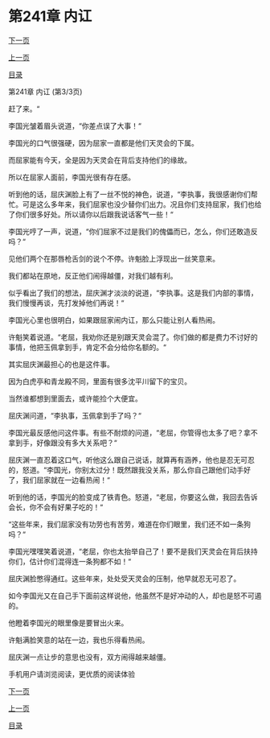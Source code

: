 <h1>第241章   内讧</h1>
            <div><p><a href="./723_%E7%AC%AC242%E7%AB%A0_%E8%BF%87%E8%A1%97%E8%80%81%E9%BC%A0.md">下一页</a></p><p><a href="./721_%E7%AC%AC241%E7%AB%A0_%E5%86%85%E8%AE%A7.md">上一页</a></p><p><a href="../">目录</a></p></div>
            <div><p>第241章   内讧 (第3/3页)</p><p>赶了来。“</p><p>李国光皱着眉头说道，“你差点误了大事！“</p><p>李国光的口气很强硬，因为屈家一直都是他们天灵会的下属。</p><p>而屈家能有今天，全是因为天灵会在背后支持他们的缘故。</p><p>所以在屈家人面前，李国光很有存在感。</p><p>听到他的话，屈庆渊脸上有了一丝不悦的神色，说道，“李执事，我很感谢你们帮忙。可是这么多年来，我们屈家也没少替你们出力。况且你们支持屈家，我们也给了你们很多好处。所以请你以后跟我说话客气一些！“</p><p>李国光哼了一声，说道，“你们屈家不过是我们的傀儡而已，怎么，你们还敢造反吗？“</p><p>见他们两个在那唇枪舌剑的说个不停。许魁脸上浮现出一丝笑意来。</p><p>我们都站在原地，反正他们闹得越僵，对我们越有利。</p><p>似乎看出了我们的想法，屈庆渊才淡淡的说道，“李执事。这是我们内部的事情，我们慢慢再谈，先打发掉他们再说！“</p><p>李国光心里也很明白，如果跟屈家闹内讧，那么只能让别人看热闹。</p><p>许魁笑着说道。“老屈，我劝你还是别跟天灵会混了。你们做的都是费力不讨好的事情，他把玉佩拿到手，肯定不会分给你名额的。“</p><p>其实屈庆渊最担心的也是这件事。</p><p>因为白虎亭和青龙殿不同，里面有很多沈平川留下的宝贝。</p><p>当然谁都想到里面去，或许能捡个大便宜。</p><p>屈庆渊问道，“李执事，玉佩拿到手了吗？“</p><p>李国光最反感他问这件事。有些不耐烦的问道，“老屈，你管得也太多了吧？拿不拿到手，好像跟没有多大关系吧？“</p><p>屈庆渊一直忍着这口气，听他这么跟自己说话，就算再有涵养，他也是忍无可忍的，怒道。“李国光，你别太过分！既然跟我没关系，那么你自己跟他们动手好了，我们屈家就在一边看热闹！“</p><p>听到他的话，李国光的脸变成了铁青色。怒道，“老屈，你要这么做，我回去告诉会长，你不会有好果子吃的！“</p><p>“这些年来，我们屈家没有功劳也有苦劳，难道在你们眼里，我们还不如一条狗吗？“</p><p>李国光嘿嘿笑着说道，“老屈，你也太抬举自己了！要不是我们天灵会在背后扶持你们，估计你们混得连一条狗都不如！“</p><p>屈庆渊脸憋得通红。这些年来，处处受天灵会的压制，他早就忍无可忍了。</p><p>如今李国光又在自己手下面前这样说他，他虽然不是好冲动的人，却也是怒不可遏的。</p><p>他瞪着李国光的眼里像是要冒出火来。</p><p>许魁满脸笑意的站在一边，我也乐得看热闹。</p><p>屈庆渊一点让步的意思也没有，双方闹得越来越僵。</p><p>手机用户请浏览阅读，更优质的阅读体验</p></div>
            <div><p><a href="./723_%E7%AC%AC242%E7%AB%A0_%E8%BF%87%E8%A1%97%E8%80%81%E9%BC%A0.md">下一页</a></p><p><a href="./721_%E7%AC%AC241%E7%AB%A0_%E5%86%85%E8%AE%A7.md">上一页</a></p><p><a href="../">目录</a></p></div>